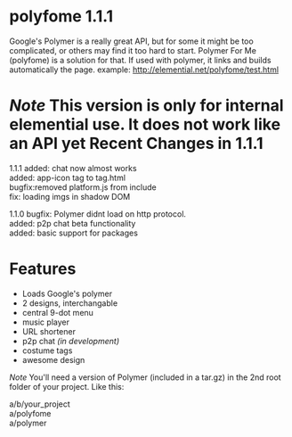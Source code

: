 polyfome 1.1.1
========
Google's Polymer is a really great API, but for some it might be too complicated, or others may find it too hard to start.
Polymer For Me (polyfome) is a solution for that. If used with polymer, it links and builds automatically the page.
example: http://elemential.net/polyfome/test.html

*Note* This version is only for internal elemential use. It does not work like an API yet
Recent Changes in 1.1.1
=
1.1.1
added: chat now almost works  
added: app-icon tag to tag.html  
bugfix:removed platform.js from include  
fix: loading imgs in shadow DOM  

1.1.0
bugfix: Polymer didnt load on http protocol.  
added: p2p chat beta functionality  
added: basic support for packages  

Features
========
+ Loads Google's polymer
+ 2 designs, interchangable
+ central 9-dot menu
+ music player
+ URL shortener
+ p2p chat *(in development)*
+ costume tags
+ awesome design

*Note* You'll need a version of Polymer (included in a tar.gz) in the 2nd root folder of your project. Like this:

>
a/b/your_project  
a/polyfome  
a/polymer  
